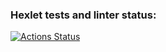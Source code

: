 ### Hexlet tests and linter status:
[![Actions Status](https://github.com/vitaly-bv/frontend-project-lvl1/workflows/hexlet-check/badge.svg)](https://github.com/vitaly-bv/frontend-project-lvl1/actions)